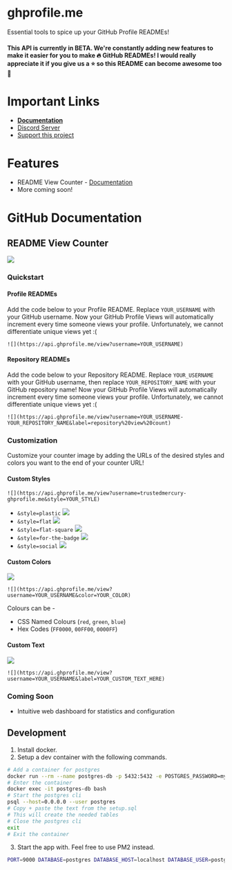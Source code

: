 # ghprofile.me
Essential tools to spice up your GitHub Profile READMEs!

#### This API is currently in BETA. We're constantly adding new features to make it easier for you to make 🔥 GitHub READMEs! I would really appreciate it if you give us a ⭐ so this README can become awesome too 💖

# Important Links
- [**Documentation**](https://docs.ghprofile.me/)
- [Discord Server](https://discord.kevinthomas.codes/)
- [Support this project](https://paypal.me/tmkev)

# Features
- README View Counter - [Documentation](https://docs.ghprofile.me/features/view-counter)
- More coming soon!

# GitHub Documentation

## README View Counter
![](https://api.ghprofile.me/view?username=TrustedMercury-ghprofile.me&label=repository%20view%20count)

### Quickstart
#### Profile READMEs
Add the code below to your Profile README. Replace ``YOUR_USERNAME`` with your GitHub username. Now your GitHub Profile Views will automatically increment every time someone views your profile. Unfortunately, we cannot differentiate unique views yet :(
```
![](https://api.ghprofile.me/view?username=YOUR_USERNAME)
```

#### Repository READMEs
Add the code below to your Repository README. Replace ``YOUR_USERNAME`` with your GitHub username, then replace ``YOUR_REPOSITORY_NAME`` with your GitHub repository name! Now your GitHub Profile Views will automatically increment every time someone views your profile. Unfortunately, we cannot differentiate unique views yet :(
```
![](https://api.ghprofile.me/view?username=YOUR_USERNAME-YOUR_REPOSITORY_NAME&label=repository%20view%20count)
```

### Customization
Customize your counter image by adding the URLs of the desired styles and colors you want to the end of your counter URL!

#### Custom Styles
```
![](https://api.ghprofile.me/view?username=trustedmercury-ghprofile.me&style=YOUR_STYLE)
```
- ``&style=plastic``
![](https://api.ghprofile.me/view?username=TESTING&style=plastic)
- ``&style=flat``
![](https://api.ghprofile.me/view?username=TESTING&style=flat-)
- ``&style=flat-square``
![](https://api.ghprofile.me/view?username=TESTING&style=flat-square)
- ``&style=for-the-badge``
![](https://api.ghprofile.me/view?username=TESTING&style=for-the-badge)
- ``&style=social``
![](https://api.ghprofile.me/view?username=TESTING&style=social)

#### Custom Colors
![](https://api.ghprofile.me/view?username=TESTING&color=green)
```
![](https://api.ghprofile.me/view?username=YOUR_USERNAME&color=YOUR_COLOR)
```
Colours can be -
- CSS Named Colours (``red``, ``green``, ``blue``)
- Hex Codes (``FF0000``, ``00FF00``, ``0000FF``)

#### Custom Text
![](https://api.ghprofile.me/view?username=TESTING&label=hello)
```
![](https://api.ghprofile.me/view?username=YOUR_USERNAME&label=YOUR_CUSTOM_TEXT_HERE)
```

### Coming Soon
- Intuitive web dashboard for statistics and configuration


## Development
1. Install docker.
2. Setup a dev container with the following commands.
```bash
# Add a container for postgres
docker run --rm --name postgres-db -p 5432:5432 -e POSTGRES_PASSWORD=mypassword -d postgres
# Enter the container
docker exec -it postgres-db bash
# Start the postgres cli
psql --host=0.0.0.0 --user postgres
# Copy + paste the text from the setup.sql
# This will create the needed tables
# Close the postgres cli
exit
# Exit the container
```
3. Start the app with. Feel free to use PM2 instead.
```bash
PORT=9000 DATABASE=postgres DATABASE_HOST=localhost DATABASE_USER=postgres DATABASE_PASSWORD=mypassword npm start
```
